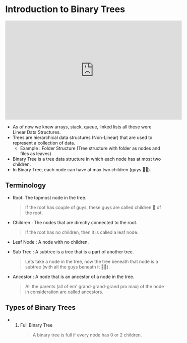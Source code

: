 # Introduction to Binary Trees

<iframe width="560" height="315" src="https://www.youtube-nocookie.com/embed/_ANrF3FJm7I" title="YouTube video player" frameborder="0" allow="accelerometer; autoplay; clipboard-write; encrypted-media; gyroscope; picture-in-picture" allowfullscreen></iframe>

- As of now we knew arrays, stack, queue, linked lists all these were Linear Data Structures.
- Trees are hierarchical data structures (Non-Linear) that are used to represent a collection of data.
  - Example : Folder Structure (Tree structure with folder as nodes and files as leaves)
- Binary Tree is a tree data structure in which each node has at most two children.
- In Binary Tree, each node can have at max two children (guys 🤦‍♂️).

## Terminology

- Root: The topmost node in the tree.
  > If the root has couple of guys, these guys are called children 🐣 of the root.
- Children : The nodes that are directly connected to the root.
  > If the root has no children, then it is called a leaf node.
- Leaf Node : A node with no children.
- Sub Tree : A subtree is a tree that is a part of another tree.
  > Lets take a node in the tree, now the tree beneath that node is a subtree (with all the guys beneath it 🤦‍♂️).
- Ancestor : A node that is an ancestor of a node in the tree.

  > All the parents (all of em' grand-grand-grand pro max) of the node in consideration are called ancestors.

## Types of Binary Trees

- 1. Full Binary Tree
     > A binary tree is full if every node has 0 or 2 children.
